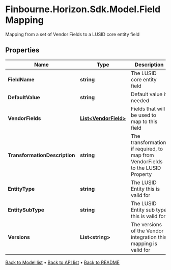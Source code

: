 # Finbourne.Horizon.Sdk.Model.FieldMapping
Mapping from a set of Vendor Fields to a LUSID core entity field

## Properties

Name | Type | Description | Notes
------------ | ------------- | ------------- | -------------
**FieldName** | **string** | The LUSID core entity field | 
**DefaultValue** | **string** | Default value if needed | [optional] 
**VendorFields** | [**List&lt;VendorField&gt;**](VendorField.md) | Fields that will be used to map to this field | 
**TransformationDescription** | **string** | The transformation, if required, to map from VendorFields to the LUSID Property | [optional] 
**EntityType** | **string** | The LUSID Entity this is valid for | 
**EntitySubType** | **string** | The LUSID Entity sub type this is valid for | [optional] 
**Versions** | **List&lt;string&gt;** | The versions of the Vendor integration this mapping is valid for | 

[Back to Model list](../README.md#documentation-for-models) &#8226; [Back to API list](../README.md#documentation-for-api-endpoints) &#8226; [Back to README](../README.md)

